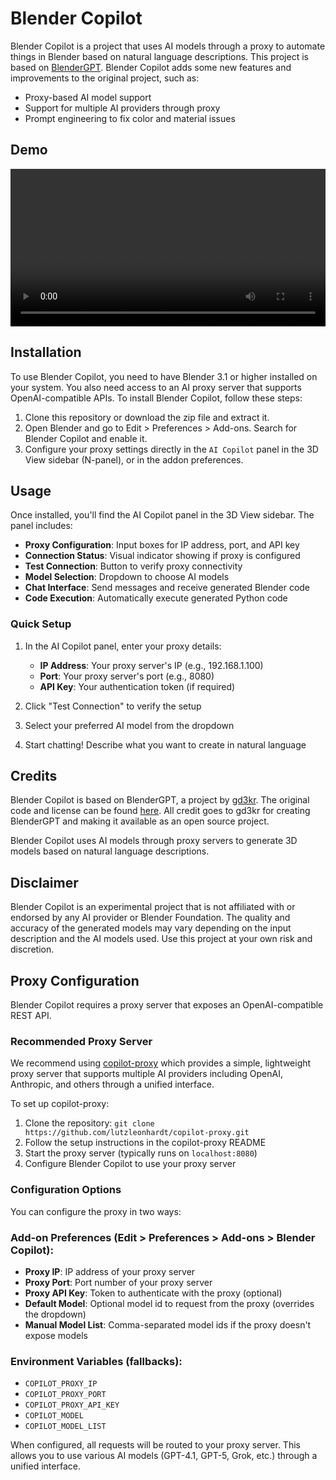 # Blender Copilot

Blender Copilot is a project that uses AI models through a proxy to automate things in Blender based on natural language descriptions.
This project is based on <a href="https://github.com/gd3kr/BlenderGPT.git">BlenderGPT</a>.
Blender Copilot adds some new features and improvements to the original project, such as:

- Proxy-based AI model support
- Support for multiple AI providers through proxy
- Prompt engineering to fix color and material issues

## Demo

<video width="100%" controls>
  <source src="https://raw.githubusercontent.com/raaaas/BlenderCopilot/refs/heads/main/doc_2025-10-04_20-16-15.mp4" type="video/mp4">
  Your browser does not support the video tag.
</video>

## Installation

To use Blender Copilot, you need to have Blender 3.1 or higher installed on your system. You also need access to an AI proxy server that supports OpenAI-compatible APIs. To install Blender Copilot, follow these steps:

1. Clone this repository or download the zip file and extract it.
2. Open Blender and go to Edit > Preferences > Add-ons. Search for Blender Copilot and enable it.
3. Configure your proxy settings directly in the `AI Copilot` panel in the 3D View sidebar (N-panel), or in the addon preferences.

## Usage

Once installed, you'll find the AI Copilot panel in the 3D View sidebar. The panel includes:

- **Proxy Configuration**: Input boxes for IP address, port, and API key
- **Connection Status**: Visual indicator showing if proxy is configured
- **Test Connection**: Button to verify proxy connectivity
- **Model Selection**: Dropdown to choose AI models
- **Chat Interface**: Send messages and receive generated Blender code
- **Code Execution**: Automatically execute generated Python code

### Quick Setup

1. In the AI Copilot panel, enter your proxy details:
   - **IP Address**: Your proxy server's IP (e.g., 192.168.1.100)
   - **Port**: Your proxy server's port (e.g., 8080)
   - **API Key**: Your authentication token (if required)

2. Click "Test Connection" to verify the setup

3. Select your preferred AI model from the dropdown

4. Start chatting! Describe what you want to create in natural language

## Credits

Blender Copilot is based on BlenderGPT, a project by [gd3kr](https://github.com/gd3kr). The original code and license can be found [here](https://github.com/gd3kr/BlenderGPT). All credit goes to gd3kr for creating BlenderGPT and making it available as an open source project.

Blender Copilot uses AI models through proxy servers to generate 3D models based on natural language descriptions.

## Disclaimer

Blender Copilot is an experimental project that is not affiliated with or endorsed by any AI provider or Blender Foundation. The quality and accuracy of the generated models may vary depending on the input description and the AI models used. Use this project at your own risk and discretion.

## Proxy Configuration

Blender Copilot requires a proxy server that exposes an OpenAI-compatible REST API. 

### Recommended Proxy Server

We recommend using [copilot-proxy](https://github.com/lutzleonhardt/copilot-proxy) which provides a simple, lightweight proxy server that supports multiple AI providers including OpenAI, Anthropic, and others through a unified interface.

To set up copilot-proxy:
1. Clone the repository: `git clone https://github.com/lutzleonhardt/copilot-proxy.git`
2. Follow the setup instructions in the copilot-proxy README
3. Start the proxy server (typically runs on `localhost:8080`)
4. Configure Blender Copilot to use your proxy server

### Configuration Options

You can configure the proxy in two ways:

### Add-on Preferences (Edit > Preferences > Add-ons > Blender Copilot):
- **Proxy IP**: IP address of your proxy server
- **Proxy Port**: Port number of your proxy server
- **Proxy API Key**: Token to authenticate with the proxy (optional)
- **Default Model**: Optional model id to request from the proxy (overrides the dropdown)
- **Manual Model List**: Comma-separated model ids if the proxy doesn't expose models

### Environment Variables (fallbacks):
- `COPILOT_PROXY_IP`
- `COPILOT_PROXY_PORT`
- `COPILOT_PROXY_API_KEY`
- `COPILOT_MODEL`
- `COPILOT_MODEL_LIST`

When configured, all requests will be routed to your proxy server. This allows you to use various AI models (GPT-4.1, GPT-5, Grok, etc.) through a unified interface.